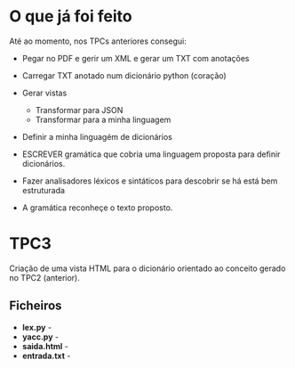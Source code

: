 # O que já foi feito
Até ao momento, nos TPCs anteriores consegui:

- Pegar no PDF e gerir um XML e gerar um TXT com anotações
- Carregar TXT anotado num dicionário python (coração)
- Gerar vistas
	- Transformar para JSON
	- Transformar para a minha linguagem

- Definir a minha linguagém de dicionários
- ESCREVER gramática que cobria uma linguagem proposta para definir dicionários.
- Fazer analisadores léxicos e sintáticos para descobrir se há está bem estruturada
- A gramática reconheçe o texto proposto.

# TPC3

Criação de uma vista HTML para o dicionário orientado ao conceito gerado no TPC2 (anterior).

## Ficheiros

* **lex.py** -
* **yacc.py** -
* **saida.html** -
* **entrada.txt** -

